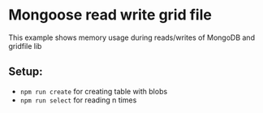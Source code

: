 # Mongoose read write grid file

This example shows memory usage during reads/writes of MongoDB and gridfile lib

## Setup:

- `npm run create` for creating table with blobs
- `npm run select` for reading n times
